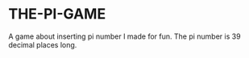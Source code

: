 # THE-PI-GAME
A game about inserting pi number I made for fun. The pi number is 39 decimal places long.
